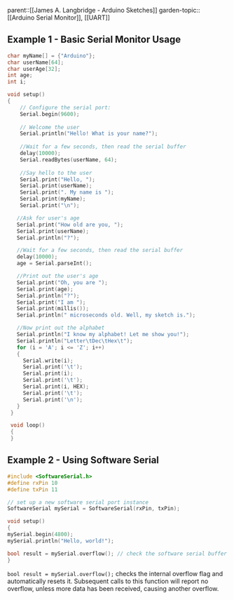 parent::[[James A. Langbridge - Arduino Sketches]]
garden-topic:: [[Arduino Serial Monitor]], [[UART]]

## Example 1 - Basic Serial Monitor Usage

```cpp
char myName[] = {"Arduino"};
char userName[64];
char userAge[32];
int age;
int i;

void setup()
{
	// Configure the serial port:
	Serial.begin(9600);
	
	// Welcome the user
	Serial.println("Hello! What is your name?");
	
	//Wait for a few seconds, then read the serial buffer
	delay(10000);
	Serial.readBytes(userName, 64);
	
	//Say hello to the user
	Serial.print("Hello, ");
	Serial.print(userName);
	Serial.print(". My name is ");
	Serial.print(myName);
	Serial.print("\n");

   //Ask for user's age
   Serial.print("How old are you, ");
   Serial.print(userName);
   Serial.println("?");

   //Wait for a few seconds, then read the serial buffer
   delay(10000);
   age = Serial.parseInt();

   //Print out the user's age
   Serial.print("Oh, you are ");
   Serial.print(age);
   Serial.println("?");
   Serial.print("I am ");
   Serial.print(millis());
   Serial.println(" microseconds old. Well, my sketch is.");

   //Now print out the alphabet
   Serial.println("I know my alphabet! Let me show you!");
   Serial.println("Letter\tDec\tHex\t");
   for (i = 'A'; i <= 'Z'; i++)
   {
     Serial.write(i);
     Serial.print('\t');
     Serial.print(i);
     Serial.print('\t');
     Serial.print(i, HEX);
     Serial.print('\t');
     Serial.print('\n');
   }
 }

 void loop()
 {
 }

```

## Example 2 - Using Software Serial

```cpp
#include <SoftwareSerial.h>
#define rxPin 10
#define txPin 11

// set up a new software serial port instance
SoftwareSerial mySerial = SoftwareSerial(rxPin, txPin);

void setup()
{
mySerial.begin(4800);
mySerial.println("Hello, world!");

bool result = mySerial.overflow(); // check the software serial buffer for an overvlow
}

```

`bool result = mySerial.overflow();` checks the internal overflow flag and automatically resets it. Subsequent calls to this function will report no overflow, unless more data has been received, causing another overflow.